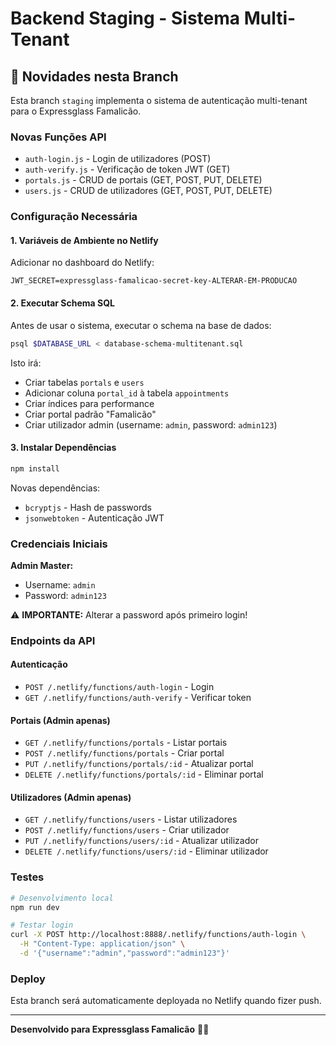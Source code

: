 # Backend Staging - Sistema Multi-Tenant

## 🚀 Novidades nesta Branch

Esta branch `staging` implementa o sistema de autenticação multi-tenant para o Expressglass Famalicão.

### Novas Funções API

- `auth-login.js` - Login de utilizadores (POST)
- `auth-verify.js` - Verificação de token JWT (GET)
- `portals.js` - CRUD de portais (GET, POST, PUT, DELETE)
- `users.js` - CRUD de utilizadores (GET, POST, PUT, DELETE)

### Configuração Necessária

#### 1. Variáveis de Ambiente no Netlify

Adicionar no dashboard do Netlify:

```
JWT_SECRET=expressglass-famalicao-secret-key-ALTERAR-EM-PRODUCAO
```

#### 2. Executar Schema SQL

Antes de usar o sistema, executar o schema na base de dados:

```bash
psql $DATABASE_URL < database-schema-multitenant.sql
```

Isto irá:
- Criar tabelas `portals` e `users`
- Adicionar coluna `portal_id` à tabela `appointments`
- Criar índices para performance
- Criar portal padrão "Famalicão"
- Criar utilizador admin (username: `admin`, password: `admin123`)

#### 3. Instalar Dependências

```bash
npm install
```

Novas dependências:
- `bcryptjs` - Hash de passwords
- `jsonwebtoken` - Autenticação JWT

### Credenciais Iniciais

**Admin Master:**
- Username: `admin`
- Password: `admin123`

⚠️ **IMPORTANTE:** Alterar a password após primeiro login!

### Endpoints da API

#### Autenticação
- `POST /.netlify/functions/auth-login` - Login
- `GET /.netlify/functions/auth-verify` - Verificar token

#### Portais (Admin apenas)
- `GET /.netlify/functions/portals` - Listar portais
- `POST /.netlify/functions/portals` - Criar portal
- `PUT /.netlify/functions/portals/:id` - Atualizar portal
- `DELETE /.netlify/functions/portals/:id` - Eliminar portal

#### Utilizadores (Admin apenas)
- `GET /.netlify/functions/users` - Listar utilizadores
- `POST /.netlify/functions/users` - Criar utilizador
- `PUT /.netlify/functions/users/:id` - Atualizar utilizador
- `DELETE /.netlify/functions/users/:id` - Eliminar utilizador

### Testes

```bash
# Desenvolvimento local
npm run dev

# Testar login
curl -X POST http://localhost:8888/.netlify/functions/auth-login \
  -H "Content-Type: application/json" \
  -d '{"username":"admin","password":"admin123"}'
```

### Deploy

Esta branch será automaticamente deployada no Netlify quando fizer push.

---

**Desenvolvido para Expressglass Famalicão** 🚗💎

